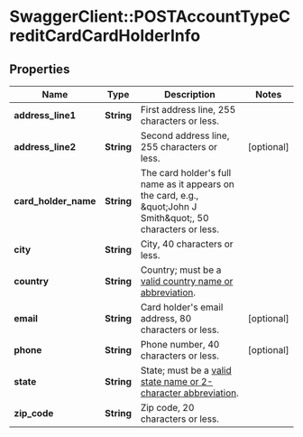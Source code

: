 # SwaggerClient::POSTAccountTypeCreditCardCardHolderInfo

## Properties
Name | Type | Description | Notes
------------ | ------------- | ------------- | -------------
**address_line1** | **String** | First address line, 255 characters or less.  | 
**address_line2** | **String** | Second address line, 255 characters or less.  | [optional] 
**card_holder_name** | **String** | The card holder&#39;s full name as it appears on the card, e.g., \&quot;John J Smith\&quot;, 50 characters or less.  | 
**city** | **String** | City, 40 characters or less.  | 
**country** | **String** | Country; must be a [valid country name or abbreviation](https://knowledgecenter.zuora.com/DC_Developers/SOAP_API/J_Country%2C_State%2C_and_Province_Codes/A_Country_Names_and_Their_ISO_Codes).  | 
**email** | **String** | Card holder&#39;s email address, 80 characters or less.  | [optional] 
**phone** | **String** | Phone number, 40 characters or less.  | [optional] 
**state** | **String** | State; must be a [valid state name or 2-character abbreviation](https://knowledgecenter.zuora.com/DC_Developers/SOAP_API/J_Country%2C_State%2C_and_Province_Codes/B_State_Names_and_2-Digit_Codes).  | 
**zip_code** | **String** | Zip code, 20 characters or less.  | 


